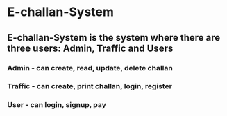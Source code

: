 # E-challan-System
## E-challan-System is the system where there are three users: Admin, Traffic and Users
### Admin - can create, read, update, delete challan
### Traffic - can create, print challan, login, register
### User - can login, signup, pay
